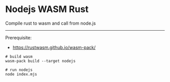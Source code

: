 # Nodejs WASM Rust

Compile rust to wasm and call from node.js

---

Prerequisite:

- https://rustwasm.github.io/wasm-pack/

```console
# build wasm
wasm-pack build --target nodejs

# run nodejs
node index.mjs
```

